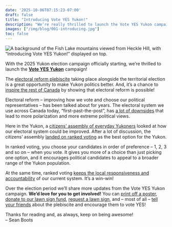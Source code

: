 ```yaml
---
date: '2025-10-06T07:15:23-07:00'
draft: false
title: "Introducing Vote YES Yukon!"
description: "We’re really thrilled to launch the Vote YES Yukon campaign for this year’s electoral reform plebiscite in the Yukon!"
images: ["/img/blog/001-introducing.jpg"]
toc: false
---
```


<img class="h-48 w-96 object-scale-down" src="/img/blog/001-introducing.jpg" alt="A background of the Fish Lake mountains viewed from Heckle Hill, with “Introducing Vote YES Yukon!” displayed on top.">

With the 2025 Yukon election campaign officially starting, we’re thrilled to launch the **[Vote YES Yukon](/)** campaign!

The [electoral reform plebiscite](https://electionsyukon.ca/en/plebiscite) taking place alongside the territorial election is a great opportunity to make Yukon politics better. And, it’s a chance to [inspire the rest of Canada](/#show-canada-that-electoral-reform-is-possible) by showing that electoral reform is possible!

Electoral reform – improving how we vote and choose our political representatives – has been talked about for years. The electoral system we use across Canada today, “first-past-the-post”, has [a lot of downsides](https://sboots.ca/2025/08/20/in-support-of-the-yukon-electoral-reform-plebiscite/#what-s-happening) that lead to more polarization and more extreme political views. 

Here in the Yukon, a [citizens’ assembly of everyday Yukoners](https://www.yukoncitizensassembly.ca/) looked at how our electoral system could be improved. After a lot of discussion, the citizens’ assembly [landed on ranked voting](https://www.yukoncitizensassembly.ca/ycaer-final-report-october-2024/) as the best option for the Yukon. 

In ranked voting, you choose your candidates in order of preference – 1, 2, 3 and so on – when you vote. It gives you more of a choice than just picking one option, and it encourages political candidates to appeal to a broader range of the Yukon population. 

At the same time, ranked voting [keeps the local responsiveness and accountability](/#create-better-political-outcomes) of our current system. It’s a win-win! 

Over the election period we’ll share more updates from the Vote YES Yukon campaign. **We’d love for you to get involved!** You can [print off a poster](/#print-off-a-poster), [donate to our lawn sign fund](/#donate-to-our-lawn-sign-fund), [request a lawn sign](/#request-a-lawn-sign), and – most of all – [tell your friends](/#tell-your-friends-to-vote-yes) about the plebiscite and encourage them to vote YES!

Thanks for reading and, as always, keep on being awesome! \
– Sean Boots